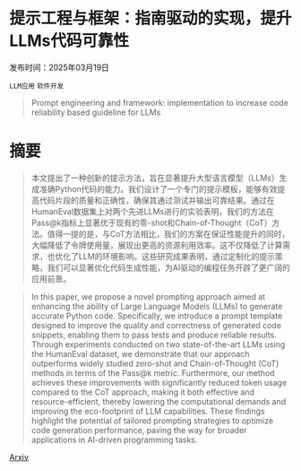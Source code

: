 # 提示工程与框架：指南驱动的实现，提升LLMs代码可靠性

发布时间：2025年03月19日

`LLM应用` `软件开发`

> Prompt engineering and framework: implementation to increase code reliability based guideline for LLMs

# 摘要

> 本文提出了一种创新的提示方法，旨在显著提升大型语言模型（LLMs）生成准确Python代码的能力。我们设计了一个专门的提示模板，能够有效提高代码片段的质量和正确性，确保其通过测试并输出可靠结果。通过在HumanEval数据集上对两个先进LLMs进行的实验表明，我们的方法在Pass@k指标上显著优于现有的零-shot和Chain-of-Thought（CoT）方法。值得一提的是，与CoT方法相比，我们的方案在保证性能提升的同时，大幅降低了令牌使用量，展现出更高的资源利用效率。这不仅降低了计算需求，也优化了LLM的环境影响。这些研究成果表明，通过定制化的提示策略，我们可以显著优化代码生成性能，为AI驱动的编程任务开辟了更广阔的应用前景。

> In this paper, we propose a novel prompting approach aimed at enhancing the ability of Large Language Models (LLMs) to generate accurate Python code. Specifically, we introduce a prompt template designed to improve the quality and correctness of generated code snippets, enabling them to pass tests and produce reliable results. Through experiments conducted on two state-of-the-art LLMs using the HumanEval dataset, we demonstrate that our approach outperforms widely studied zero-shot and Chain-of-Thought (CoT) methods in terms of the Pass@k metric. Furthermore, our method achieves these improvements with significantly reduced token usage compared to the CoT approach, making it both effective and resource-efficient, thereby lowering the computational demands and improving the eco-footprint of LLM capabilities. These findings highlight the potential of tailored prompting strategies to optimize code generation performance, paving the way for broader applications in AI-driven programming tasks.

[Arxiv](https://arxiv.org/abs/2506.10989)